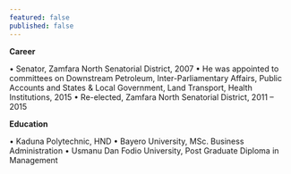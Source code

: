 ```yaml
---
featured: false
published: false
---
```

**Career**

•	Senator, Zamfara North Senatorial District, 2007
•	He was appointed to committees on Downstream Petroleum, Inter-Parliamentary Affairs, Public Accounts and States & Local Government, Land Transport, Health Institutions, 2015
•	Re-elected, Zamfara North Senatorial District, 2011 – 2015

**Education**

•	Kaduna Polytechnic, HND
•	Bayero University, MSc. Business Administration
•	Usmanu Dan Fodio University, Post Graduate Diploma in Management